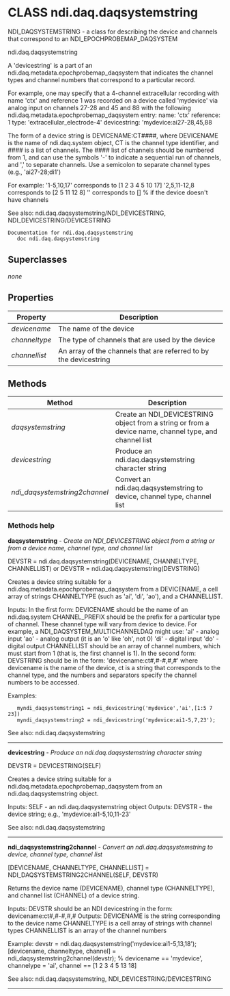 # CLASS ndi.daq.daqsystemstring

  NDI_DAQSYSTEMSTRING - a class for describing the device and channels that correspond to an NDI_EPOCHPROBEMAP_DAQSYSTEM
 
   ndi.daq.daqsystemstring
 
   A 'devicestring' is a part of an ndi.daq.metadata.epochprobemap_daqsystem that indicates the channel types and
   channel numbers that correspond to a particular record.
 
   For example, one may specify that a 4-channel extracellular recording with name
   'ctx' and reference 1 was recorded on a device called 'mydevice' via analog input
   on channels 27-28 and 45 and 88 with the following ndi.daq.metadata.epochprobemap_daqsystem entry:
            name: 'ctx'
       reference: 1
            type: 'extracellular_electrode-4'
    devicestring: 'mydevice:ai27-28,45,88
 
   The form of a device string is DEVICENAME:CT####, where DEVICENAME is the name of 
   ndi.daq.system object, CT is the channel type identifier, and #### is a list of channels.
   The #### list of channels should be numbered from 1, and can use the symbols '-' to
   indicate a sequential run of channels, and ',' to separate channels.
   Use a semicolon to separate channel types (e.g., 'ai27-28;di1')
   
   For example:
      '1-5,10,17'      corresponds to [1 2 3 4 5 10 17]
      '2,5,11-12,8     corresponds to [2 5 11 12 8]
      ''               corresponds to []  % if the device doesn't have channels
 
  
   See also: ndi.daq.daqsystemstring/NDI_DEVICESTRING, NDI_DEVICESTRING/DEVICESTRING

    Documentation for ndi.daq.daqsystemstring
       doc ndi.daq.daqsystemstring

## Superclasses
*none*

## Properties

| Property | Description |
| --- | --- |
| *devicename* | The name of the device |
| *channeltype* | The type of channels that are used by the device |
| *channellist* | An array of the channels that are referred to by the devicestring |


## Methods 

| Method | Description |
| --- | --- |
| *daqsystemstring* | Create an NDI_DEVICESTRING object from a string or from a device name, channel type, and channel list |
| *devicestring* | Produce an ndi.daq.daqsystemstring character string |
| *ndi_daqsystemstring2channel* | Convert an ndi.daq.daqsystemstring to device, channel type, channel list |


### Methods help 

**daqsystemstring** - *Create an NDI_DEVICESTRING object from a string or from a device name, channel type, and channel list*

DEVSTR = ndi.daq.daqsystemstring(DEVICENAME, CHANNELTYPE, CHANNELLIST)
     or DEVSTR = ndi.daq.daqsystemstring(DEVSTRING)
 
  Creates a device string suitable for a ndi.daq.metadata.epochprobemap_daqsystem from a DEVICENAME,
  a cell array of strings CHANNELTYPE (such as 'ai', 'di', 'ao'), and a CHANNELLIST.
 
  Inputs:
     In the first form:
       DEVICENAME should be the name of an ndi.daq.system
       CHANNEL_PREFIX should be the prefix for a particular type of channel. These channel type will vary from
           device to device. For example, a NDI_DAQSYSTEM_MULTICHANNELDAQ might use:
             'ai' - analog input
             'ao' - analog output (it is an 'o' like 'oh', not 0)
             'di' - digital input
             'do' - digital output
       CHANNELLIST should be an array of channel numbers, which must start from 1 (that is,
             the first channel is 1).
     In the second form:
       DEVSTRING should be in the form: 'devicename:ct#,#-#,#,#'
         where devicename is the name of the device, ct is a string that corresponds to the channel type, and
         the numbers and separators specify the channel numbers to be accessed.
 
  Examples:
 
       myndi_daqsystemstring1 = ndi_devicestring('mydevice','ai',[1:5 7 23])
       myndi_daqsystemstring2 = ndi_devicestring('mydevice:ai1-5,7,23');
 
  See also: ndi.daq.daqsystemstring


---

**devicestring** - *Produce an ndi.daq.daqsystemstring character string*

DEVSTR = DEVICESTRING(SELF)
 
  Creates a device string suitable for a ndi.daq.metadata.epochprobemap_daqsystem from an ndi.daq.daqsystemstring object.
 
  Inputs:
     SELF - an ndi.daq.daqsystemstring object
  Outputs:
     DEVSTR - the device string; e.g., 'mydevice:ai1-5,10,11-23'
 
 
  See also: ndi.daq.daqsystemstring


---

**ndi_daqsystemstring2channel** - *Convert an ndi.daq.daqsystemstring to device, channel type, channel list*

[DEVICENAME, CHANNELTYPE, CHANNELLIST] = NDI_DAQSYSTEMSTRING2CHANNEL(SELF, DEVSTR)
 
  Returns the device name (DEVICENAME), channel type (CHANNELTYPE), and channel list
  (CHANNEL) of a device string.
 
  Inputs:
     DEVSTR should be an NDI devicestring in the form: devicename:ct#,#-#,#,#
  Outputs:
     DEVICENAME is the string corresponding to the device name
     CHANNELTYPE is a cell array of strings with channel types
     CHANNELLIST is an array of the channel numbers
 
  Example:
     devstr = ndi.daq.daqsystemstring('mydevice:ai1-5,13,18');
     [devicename, channeltype, channel] = ndi_daqsystemstring2channel(devstr);
     % devicename == 'mydevice', channelype = 'ai', channel == [1 2 3 4 5 13 18]
 
  See also: ndi.daq.daqsystemstring, NDI_DEVICESTRING/DEVICESTRING


---

